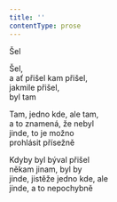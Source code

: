 ```yaml
---
title: ''
contentType: prose
---
```


Šel

Šel,  
a ať přišel kam přišel,  
jakmile přišel,  
byl tam

  

Tam, jedno kde, ale tam,  
a to znamená, že nebyl  
jinde, to je možno  
prohlásit přísežně

  

Kdyby byl býval přišel  
někam jinam, byl by  
jinde, jistěže jedno kde, ale  
jinde, a to nepochybně

